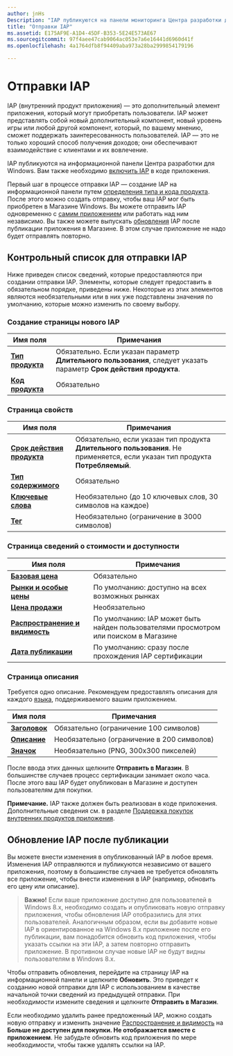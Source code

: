 ```yaml
---
author: jnHs
Description: "IAP публикуются на панели мониторинга Центра разработки для Windows."
title: "Отправки IAP"
ms.assetid: E175AF9E-A1D4-45DF-B353-5E24E573AE67
ms.sourcegitcommit: 97f4aee47cab9064ac053e7a6e16441d6960d41f
ms.openlocfilehash: 4a1764dfb8f94409aba973a28ba2999854179196

---
```


# Отправки IAP


IAP (внутренний продукт приложения) — это дополнительный элемент приложения, который могут приобретать пользователи. IAP может представлять собой новый дополнительный компонент, новый уровень игры или любой другой компонент, который, по вашему мнению, сможет поддержать заинтересованность пользователей. IAP — это не только хороший способ получения доходов; они обеспечивают взаимодействие с клиентами и их вовлечение.

IAP публикуются на информационной панели Центра разработки для Windows. Вам также необходимо [включить IAP](../monetize/enable-in-app-product-purchases.md) в коде приложения.

Первый шаг в процессе отправки IAP — создание IAP на информационной панели путем [определения типа и кода продукта](set-your-iap-product-id.md). После этого можно создать отправку, чтобы ваш IAP мог быть приобретен в Магазине Windows. Вы можете отправить IAP одновременно с [самим приложением](app-submissions.md) или работать над ним независимо. Вы также можете выпускать [обновления](#updating-an-iap-after-submission) IAP после публикации приложения в Магазине. В этом случае приложение не надо будет отправлять повторно.

## Контрольный список для отправки IAP

Ниже приведен список сведений, которые предоставляются при создании отправки IAP. Элементы, которые следует предоставить в обязательном порядке, приведены ниже. Некоторые из этих элементов являются необязательными или в них уже подставлены значения по умолчанию, которые можно изменить по своему выбору.

### Создание страницы нового IAP
| Имя поля                    | Примечания                            | 
|-------------------------------|----------------------------------|
| [**Тип продукта**](set-your-iap-product-id.md#product-type)      | Обязательно. Если указан параметр **Длительного пользования**, следует указать параметр **Срок действия продукта**. |  
| [**Код продукта**](set-your-iap-product-id.md#product-id)          | Обязательно |        

### Страница свойств
| Имя поля                    | Примечания                              |   
|-------------------------------|------------------------------------|
| [**Срок действия продукта**](enter-iap-properties.md#product-lifetime)  | Обязательно, если указан тип продукта **Длительного пользования**. Не применяется, если указан тип продукта **Потребляемый**. | 
| [**Тип содержимого**](enter-iap-properties.md#content-type)          | Обязательно       |               
| [**Ключевые слова**](enter-iap-properties.md#keywords)                  | Необязательно (до 10 ключевых слов, 30 символов на каждое) | 
| [**Тег**](enter-iap-properties.md#tag)                               | Необязательно (ограничение в 3000 символов)             | 

### Страница сведений о стоимости и доступности 
| Имя поля                    | Примечания                                       | 
|-------------------------------|---------------------------------------------|
| [**Базовая цена**](set-iap-pricing-and-availability.md#base-price)                | Обязательно                                    | 
| [**Рынки и особые цены**](set-iap-pricing-and-availability.md#markets-and-custom-prices)  | По умолчанию: доступно на всех возможных рынках | 
| [**Цена продажи**](put-apps-and-iaps-on-sale.md)               | Необязательно                             |
| [**Распространение и видимость**](set-iap-pricing-and-availability.md#distribution-and-visibility)   | По умолчанию: IAP может быть найден пользователями просмотром или поиском в Магазине | 
| [**Дата публикации**](set-iap-pricing-and-availability.md#publish-date)                | По умолчанию: сразу после прохождения IAP сертификации |

### Страница описания
Требуется одно описание. Рекомендуем предоставлять описания для каждого [языка](create-iap-descriptions.md#languages), поддерживаемого вашим приложением.

| Имя поля                    | Примечания                                       | 
|-------------------------------|---------------------------------------------|
| [**Заголовок**](create-iap-descriptions.md#title)                    | Обязательно (ограничение 100 символов)              |
| [**Описание**](create-iap-descriptions.md#description)       | Необязательно (ограничение в 200 символов)              |
| [**Значок**](create-iap-descriptions.md#icon)                    | Необязательно (PNG, 300x300 пикселей)             | 

После ввода этих данных щелкните **Отправить в Магазин**. В большинстве случаев процесс сертификации занимает около часа. После этого ваш IAP будет опубликован в Магазине и доступен пользователям для покупки.

**Примечание.** IAP также должен быть реализован в коде приложения. Дополнительные сведения см. в разделе [Поддержка покупок внутренних продуктов приложения](../monetize/enable-in-app-product-purchases.md).


## Обновление IAP после публикации

Вы можете внести изменения в опубликованный IAP в любое время. Изменения IAP отправляются и публикуются независимо от вашего приложения, поэтому в большинстве случаев не требуется обновлять все приложение, чтобы внести изменения в IAP (например, обновить его цену или описание).

> **Важно!** Если ваше приложение доступно для пользователей в Windows 8.x, необходимо создать и опубликовать новую отправку приложения, чтобы обновления IAP отобразились для этих пользователей. Аналогичным образом, если вы добавите новые IAP в ориентированное на Windows 8.x приложение после его публикации, вам понадобится обновить код приложения, чтобы указать ссылки на эти IAP, а затем повторно отправить приложение. В противном случае новые IAP не будут видны пользователям в Windows 8.x.

Чтобы отправить обновления, перейдите на страницу IAP на информационной панели и щелкните **Обновить**. Это приведет к созданию новой отправки для IAP с использованием в качестве начальной точки сведений из предыдущей отправки. При необходимости измените сведения и щелкните **Отправить в Магазин**.

Если необходимо удалить ранее предложенный IAP, можно создать новую отправку и изменить значение [Распространение и видимость](set-iap-pricing-and-availability.md) на **Больше не доступен для покупки. Не отображается вместе с приложением**. Не забудьте обновить код приложения по мере необходимости, чтобы также удалять ссылки на IAP.




<!--HONumber=Jun16_HO4-->


